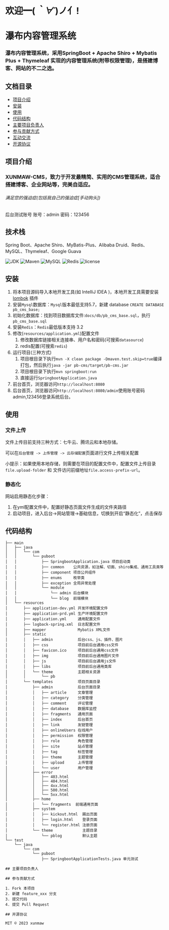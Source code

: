 # 欢迎━(*｀∀´*)ノ亻!

# 瀑布内容管理系统

### 瀑布内容管理系统，采用SpringBoot + Apache Shiro + Mybatis Plus + Thymeleaf 实现的内容管理系统(附带权限管理)，是搭建博客、网站的不二之选。

## 文档目录

- [项目介绍](#项目介绍)
- [安装](#安装)
- [使用](#使用)
- [代码结构](#代码结构)
- [主要项目负责人](#主要项目负责人)
- [参与贡献方式](#参与贡献方式)
- [互动交流](#互动交流)
- [开源协议](#开源协议)


## 项目介绍

### **XUNMAW-CMS**，致力于开发最精简、实用的CMS管理系统，适合搭建博客、企业网站等，完美自适应。
###### 满足您的强迫症(包括我自己的强迫症[手动狗头])

后台测试账号 账号：admin 密码：123456

## 技术栈
Spring Boot、Apache Shiro、MyBatis-Plus、Alibaba Druid、Redis、MySQL、Thymeleaf、Google Guava<br/>

![JDK](https://img.shields.io/badge/JDK-1.8-green.svg)
![Maven](https://img.shields.io/badge/Maven-3.3.9-green.svg)
![MySQL](https://img.shields.io/badge/MySQL-5.7-green.svg)
![Redis](https://img.shields.io/badge/Redis-3.0.503-green.svg)
![license](https://img.shields.io/badge/license-MIT-yellow.svg)

## 安装

1. 将本项目源码导入本地开发工具(如 IntelliJ IDEA )，本地开发工具需要安装 [lombok](https://projectlombok.org/) 插件
2. 安装`Mysql`数据库：`Mysql`版本最低支持5.7，新建 database `CREATE DATABASE pb_cms_base;`
3. 初始化数据库：找到项目数据库文件:`docs/db/pb_cms_base.sql`，执行 `pb_cms_base.sql`
4. 安装`Redis`：`Redis`最低版本支持 3.2
5. 修改(`resources/application.yml`)配置文件
    1. 修改数据库链接相关连接串、用户名和密码(可搜索`datasource`)
    2. redis配置(可搜索`redis`)
6. 运行项目(三种方式)
    1. 项目根目录下执行`mvn -X clean package -Dmaven.test.skip=true`编译打包，然后执行`java -jar pb-cms/target/pb-cms.jar`
    2. 项目根目录下执行`mvn springboot:run`
    3. 直接运行`SpringbootApplication.java`
7. 前台首页，浏览器访问`http://localhost:8080`
8. 后台首页，浏览器访问`http://localhost:8080/admin`使用账号密码admin,123456登录系统后台。


## 使用

### 文件上传

文件上传目前支持三种方式：七牛云、腾讯云和本地存储。

可以在`后台管理 -> 上传管理 -> 云存储配置`页面进行文件上传相关配置

小提示：如果使用本地存储，则需要在项目的配置文件中，配置文件上传目录`file.upload-folder` 和 文件访问前缀地址`file.access-prefix-url`。

### 静态化

网站启用静态化步骤：

1. 在yml配置文件中，配置好静态页面文件生成的文件夹路径
2. 启动项目，进入后台->网站管理->基础信息，切换到开启“静态化”，点击保存

## 代码结构

```
├── main
│   ├── java
│   │   └── com
│   │       └── puboot
│   │           ├── SpringbootApplication.java 项目启动类
│   │           ├── common    公共资源，如注解、切面、shiro集成、通用工具类等
│   │           ├── component 项目公共组件
│   │           ├── enums     枚举类
│   │           ├── exception 全局异常处理
│   │           └── module
│   │               └── admin 后台模块
│   │               └── blog  前端模块
│   └── resources
│       ├── application-dev.yml 开发环境配置文件
│       ├── application-prd.yml 生产环境配置文件
│       ├── application.yml     通用配置文件
│       ├── logback-spring.xml  日志配置文件
│       ├── mapper              Mybatis XML文件
│       ├── static
│       │   ├── admin           后台css、js、插件、图片
│       │   ├── css             项目前后台通用css文件
│       │   ├── favicon.ico     项目前后台通用css文件
│       │   ├── img             项目前后台通用图片文件
│       │   ├── js              项目前后台通用js文件
│       │   ├── libs            项目前后台通用类库
│       │   └── theme           主题相关资源
│       │       └── pb
│       └── templates           项目页面目录
│           ├── admin           后台页面目录
│           │   ├── article     文章管理
│           │   ├── category    分类管理
│           │   ├── comment     评论管理
│           │   ├── database    数据库监控
│           │   ├── fragments   通用页面
│           │   ├── index       后台首页
│           │   ├── link        友链管理
│           │   ├── onlineUsers 在线用户
│           │   ├── permission  权限管理
│           │   ├── role        角色管理
│           │   ├── site        站点管理
│           │   ├── tag         标签管理
│           │   ├── theme       主题管理
│           │   ├── upload      上传管理
│           │   └── user        用户管理
│           ├── error
│           │   ├── 403.html
│           │   ├── 404.html
│           │   ├── 4xx.html
│           │   ├── 500.html
│           │   └── 5xx.html
│           ├── home
│           │   └── fragments  前端通用页面
│           ├── system
│           │   ├── kickout.html  踢出页面
│           │   ├── login.html    登录页面
│           │   └── register.html 注册页面
│           └── theme             主题目录
│               └── pblog         默认主题
└── test
    └── java
        └── com
            └── puboot
                ├── SpringbootApplicationTests.java 单元测试

## 主要项目负责人

## 参与贡献方式

1. Fork 本项目
2. 新建 feature_xxx 分支
3. 提交代码
4. 提交 Pull Request

## 开源协议

MIT © 2023 xunmaw
